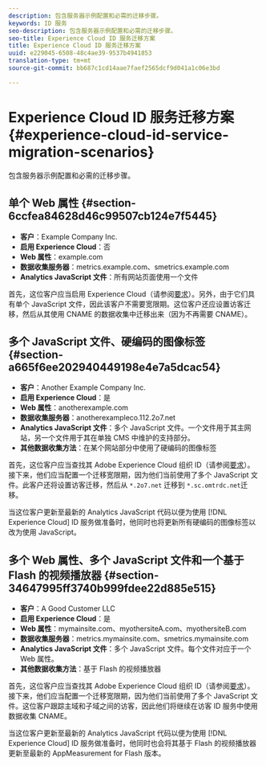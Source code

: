 ```yaml
---
description: 包含服务器示例配置和必需的迁移步骤。
keywords: ID 服务
seo-description: 包含服务器示例配置和必需的迁移步骤。
seo-title: Experience Cloud ID 服务迁移方案
title: Experience Cloud ID 服务迁移方案
uuid: e229045-6508-48c4ae39-9537b4941853
translation-type: tm+mt
source-git-commit: bb687c1cd14aae7faef2565dcf9d041a1c06e3bd

---
```



# Experience Cloud ID 服务迁移方案 {#experience-cloud-id-service-migration-scenarios}

包含服务器示例配置和必需的迁移步骤。

## 单个 Web 属性 {#section-6ccfea84628d46c99507cb124e7f5445}

* **客户**：Example Company Inc.
* **启用 Experience Cloud**：否
* **Web 属性**：example.com
* **数据收集服务器**：metrics.example.com、smetrics.example.com
* **Analytics JavaScript 文件**：所有网站页面使用一个文件

首先，这位客户应当启用 Experience Cloud（请参阅[要求](../../mcvid-reference/mcvid-requirements.md)）。另外，由于它们具有单个 JavaScript 文件，因此该客户不需要宽限期。这位客户还应设置访客迁移，然后从其使用 CNAME 的数据收集中迁移出来（因为不再需要 CNAME）。

## 多个 JavaScript 文件、硬编码的图像标签 {#section-a665f6ee202940449198e4e7a5dcac54}

* **客户**：Another Example Company Inc.
* **启用 Experience Cloud**：是
* **Web 属性**：anotherexample.com
* **数据收集服务器**：anotherexampleco.112.2o7.net
* **Analytics JavaScript 文件**：多个 JavaScript 文件。一个文件用于其主网站，另一个文件用于其在单独 CMS 中维护的支持部分。
* **其他数据收集方法**：在某个网站部分中使用了硬编码的图像标签

首先，这位客户应当查找其 Adobe Experience Cloud 组织 ID（请参阅[要求](../../mcvid-reference/mcvid-requirements.md)）。接下来，他们应当配置一个迁移宽限期，因为他们当前使用了多个 JavaScript 文件。此客户还将设置访客迁移，然后从 `*.2o7.net` 迁移到 `*.sc.omtrdc.net`迁移。

当这位客户更新至最新的 Analytics JavaScript 代码以便为使用 [!DNL Experience Cloud] ID 服务做准备时，他同时也将更新所有硬编码的图像标签以改为使用 JavaScript。

## 多个 Web 属性、多个 JavaScript 文件和一个基于 Flash 的视频播放器 {#section-34647995ff3740b999fdee22d885e515}

* **客户**：A Good Customer LLC
* **启用 Experience Cloud**：是
* **Web 属性**：mymainsite.com、myothersiteA.com、myothersiteB.com
* **数据收集服务器**：metrics.mymainsite.com、smetrics.mymainsite.com
* **Analytics JavaScript 文件**：多个 JavaScript 文件。每个文件对应于一个 Web 属性。
* **其他数据收集方法**：基于 Flash 的视频播放器

首先，这位客户应当查找其 Adobe Experience Cloud 组织 ID（请参阅[要求](../../mcvid-reference/mcvid-requirements.md)）。接下来，他们应当配置一个迁移宽限期，因为他们当前使用了多个 JavaScript 文件。这位客户跟踪主域和子域之间的访客，因此他们将继续在访客 ID 服务中使用数据收集 CNAME。

当这位客户更新至最新的 Analytics JavaScript 代码以便为使用 [!DNL Experience Cloud] ID 服务做准备时，他同时也会将其基于 Flash 的视频播放器更新至最新的 AppMeasurement for Flash 版本。
